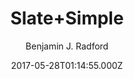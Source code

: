 ---
title: Slate+Simple
github: https://github.com/benradford/Slate-and-Simple-Jekyll-Theme
demo: https://benradford.github.io
author: Benjamin J. Radford
ssg:
  - Jekyll
cms:
  - No Cms
date: 2017-05-28T01:14:55.000Z
github_branch: master
description: A sleek Jekyll theme for blogs with clean typography and post featured images.
stale: true
---